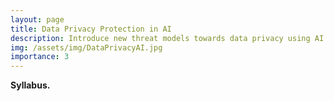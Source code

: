 ```yaml
---
layout: page
title: Data Privacy Protection in AI
description: Introduce new threat models towards data privacy using AI techniques and how AI techniques can enhance data privacy. 
img: /assets/img/DataPrivacyAI.jpg
importance: 3
---
```


**Syllabus.**
